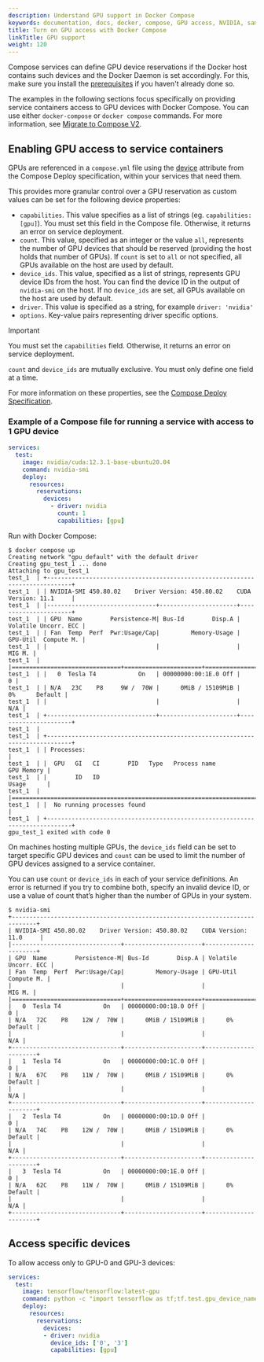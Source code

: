 ```yaml
---
description: Understand GPU support in Docker Compose
keywords: documentation, docs, docker, compose, GPU access, NVIDIA, samples
title: Turn on GPU access with Docker Compose
linkTitle: GPU support
weight: 120
---
```


Compose services can define GPU device reservations if the Docker host contains such devices and the Docker Daemon is set accordingly. For this, make sure you install the [prerequisites](/manuals/engine/containers/resource_constraints.md#gpu) if you haven't already done so.

The examples in the following sections focus specifically on providing service containers access to GPU devices with Docker Compose. 
You can use either `docker-compose` or `docker compose` commands. For more information, see [Migrate to Compose V2](migrate.md).

## Enabling GPU access to service containers

GPUs are referenced in a `compose.yml` file using the [device](/reference/compose-file/deploy.md#devices) attribute from the Compose Deploy specification, within your services that need them. 

This provides more granular control over a GPU reservation as custom values can be set for the following device properties: 

- `capabilities`. This value specifies as a list of strings (eg. `capabilities: [gpu]`). You must set this field in the Compose file. Otherwise, it returns an error on service deployment.
- `count`. This value, specified as an integer or the value `all`, represents the number of GPU devices that should be reserved (providing the host holds that number of GPUs). If `count` is set to `all` or not specified, all GPUs available on the host are used by default.
- `device_ids`. This value, specified as a list of strings, represents GPU device IDs from the host. You can find the device ID in the output of `nvidia-smi` on the host. If no `device_ids` are set, all GPUs available on the host are used by default.
- `driver`. This value is specified as a string, for example `driver: 'nvidia'`
- `options`. Key-value pairs representing driver specific options.


> [!IMPORTANT]
>
> You must set the `capabilities` field. Otherwise, it returns an error on service deployment.
>
> `count` and `device_ids` are mutually exclusive. You must only define one field at a time.

For more information on these properties, see the [Compose Deploy Specification](/reference/compose-file/deploy.md#devices).

### Example of a Compose file for running a service with access to 1 GPU device

```yaml
services:
  test:
    image: nvidia/cuda:12.3.1-base-ubuntu20.04
    command: nvidia-smi
    deploy:
      resources:
        reservations:
          devices:
            - driver: nvidia
              count: 1
              capabilities: [gpu]
```

Run with Docker Compose:

```console
$ docker compose up
Creating network "gpu_default" with the default driver
Creating gpu_test_1 ... done
Attaching to gpu_test_1    
test_1  | +-----------------------------------------------------------------------------+
test_1  | | NVIDIA-SMI 450.80.02    Driver Version: 450.80.02    CUDA Version: 11.1     |
test_1  | |-------------------------------+----------------------+----------------------+
test_1  | | GPU  Name        Persistence-M| Bus-Id        Disp.A | Volatile Uncorr. ECC |
test_1  | | Fan  Temp  Perf  Pwr:Usage/Cap|         Memory-Usage | GPU-Util  Compute M. |
test_1  | |                               |                      |               MIG M. |
test_1  | |===============================+======================+======================|
test_1  | |   0  Tesla T4            On   | 00000000:00:1E.0 Off |                    0 |
test_1  | | N/A   23C    P8     9W /  70W |      0MiB / 15109MiB |      0%      Default |
test_1  | |                               |                      |                  N/A |
test_1  | +-------------------------------+----------------------+----------------------+
test_1  |                                                                                
test_1  | +-----------------------------------------------------------------------------+
test_1  | | Processes:                                                                  |
test_1  | |  GPU   GI   CI        PID   Type   Process name                  GPU Memory |
test_1  | |        ID   ID                                                   Usage      |
test_1  | |=============================================================================|
test_1  | |  No running processes found                                                 |
test_1  | +-----------------------------------------------------------------------------+
gpu_test_1 exited with code 0

```

On machines hosting multiple GPUs, the `device_ids` field can be set to target specific GPU devices and `count` can be used to limit the number of GPU devices assigned to a service container. 

You can use `count` or `device_ids` in each of your service definitions. An error is returned if you try to combine both, specify an invalid device ID, or use a value of count that’s higher than the number of GPUs in your system.

```console
$ nvidia-smi   
+-----------------------------------------------------------------------------+
| NVIDIA-SMI 450.80.02    Driver Version: 450.80.02    CUDA Version: 11.0     |
|-------------------------------+----------------------+----------------------+
| GPU  Name        Persistence-M| Bus-Id        Disp.A | Volatile Uncorr. ECC |
| Fan  Temp  Perf  Pwr:Usage/Cap|         Memory-Usage | GPU-Util  Compute M. |
|                               |                      |               MIG M. |
|===============================+======================+======================|
|   0  Tesla T4            On   | 00000000:00:1B.0 Off |                    0 |
| N/A   72C    P8    12W /  70W |      0MiB / 15109MiB |      0%      Default |
|                               |                      |                  N/A |
+-------------------------------+----------------------+----------------------+
|   1  Tesla T4            On   | 00000000:00:1C.0 Off |                    0 |
| N/A   67C    P8    11W /  70W |      0MiB / 15109MiB |      0%      Default |
|                               |                      |                  N/A |
+-------------------------------+----------------------+----------------------+
|   2  Tesla T4            On   | 00000000:00:1D.0 Off |                    0 |
| N/A   74C    P8    12W /  70W |      0MiB / 15109MiB |      0%      Default |
|                               |                      |                  N/A |
+-------------------------------+----------------------+----------------------+
|   3  Tesla T4            On   | 00000000:00:1E.0 Off |                    0 |
| N/A   62C    P8    11W /  70W |      0MiB / 15109MiB |      0%      Default |
|                               |                      |                  N/A |
+-------------------------------+----------------------+----------------------+
```

## Access specific devices

To allow access only to GPU-0 and GPU-3 devices:

```yaml
services:
  test:
    image: tensorflow/tensorflow:latest-gpu
    command: python -c "import tensorflow as tf;tf.test.gpu_device_name()"
    deploy:
      resources:
        reservations:
          devices:
          - driver: nvidia
            device_ids: ['0', '3']
            capabilities: [gpu]

```
